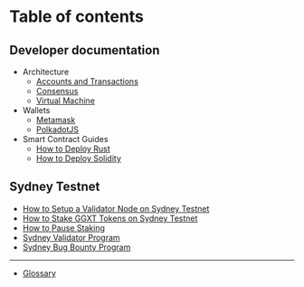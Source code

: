 # Table of contents

## Developer documentation

* Architecture
  * [Accounts and Transactions](developer-documentation/architecture/accounts-and-transactions.md)
  * [Consensus](developer-documentation/architecture/consensus.md)
  * [Virtual Machine](developer-documentation/architecture/virtual-machine.md)
* Wallets
  * [Metamask](developer-documentation/wallets/metamask.md)
  * [PolkadotJS](developer-documentation/wallets/polkadotjs.md)
* Smart Contract Guides
  * [How to Deploy Rust](developer-documentation/how-to-guides/how-to-deploy-rust.md)
  * [How to Deploy Solidity](developer-documentation/how-to-guides/how-to-deploy-solidity.md)

## Sydney Testnet

* [How to Setup a Validator Node on Sydney Testnet](validator-guides/how-to-setup-a-validator-node.md)
* [How to Stake GGXT Tokens on Sydney Testnet](validator-guides/how-to-stake-ggxt-tokens.md)
* [How to Pause Staking](validator-guides/how-to-chill.md)
* [Sydney Validator Program](sydney-testnet/sydney-validator-programme.md)
* [Sydney Bug Bounty Program](sydney-testnet/sydney-bug-bounty-programme.md)

***

* [Glossary](GLOSSARY.md)
